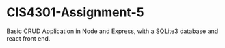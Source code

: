 # CIS4301-Assignment-5
Basic CRUD Application in Node and Express, with a SQLite3 database and react front end.
